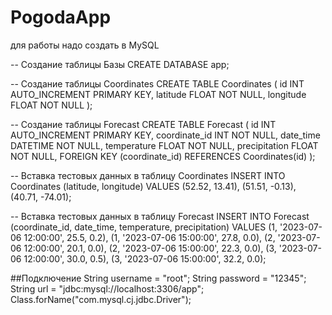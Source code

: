 # PogodaApp

для работы надо создать в MySQL 


-- Создание таблицы Базы
CREATE DATABASE app;

-- Создание таблицы Coordinates
CREATE TABLE Coordinates (
  id INT AUTO_INCREMENT PRIMARY KEY,
  latitude FLOAT NOT NULL,
  longitude FLOAT NOT NULL
);

-- Создание таблицы Forecast
CREATE TABLE Forecast (
  id INT AUTO_INCREMENT PRIMARY KEY,
  coordinate_id INT NOT NULL,
  date_time DATETIME NOT NULL,
  temperature FLOAT NOT NULL,
  precipitation FLOAT NOT NULL,
  FOREIGN KEY (coordinate_id) REFERENCES Coordinates(id)
);

-- Вставка тестовых данных в таблицу Coordinates
INSERT INTO Coordinates (latitude, longitude) VALUES
  (52.52, 13.41),
  (51.51, -0.13),
  (40.71, -74.01);

-- Вставка тестовых данных в таблицу Forecast
INSERT INTO Forecast (coordinate_id, date_time, temperature, precipitation) VALUES
  (1, '2023-07-06 12:00:00', 25.5, 0.2),
  (1, '2023-07-06 15:00:00', 27.8, 0.0),
  (2, '2023-07-06 12:00:00', 20.1, 0.0),
  (2, '2023-07-06 15:00:00', 22.3, 0.0),
  (3, '2023-07-06 12:00:00', 30.0, 0.5),
  (3, '2023-07-06 15:00:00', 32.2, 0.0);


##Подключение
String username = "root";
String password = "12345";
String url = "jdbc:mysql://localhost:3306/app";
Class.forName("com.mysql.cj.jdbc.Driver");
